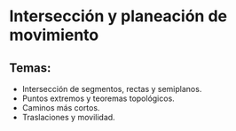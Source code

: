 # Intersección y planeación de movimiento

## Temas:
- Intersección de segmentos, rectas y semiplanos.
- Puntos extremos y teoremas topológicos.
- Caminos más cortos.
- Traslaciones y movilidad.
